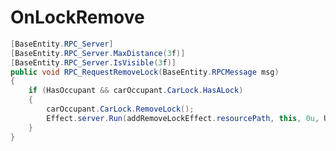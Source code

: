 <Badge type="danger" text="Carbon Compatible"/><Badge type="warning" text="Oxide Compatible"/>
# OnLockRemove
```csharp
[BaseEntity.RPC_Server]
[BaseEntity.RPC_Server.MaxDistance(3f)]
[BaseEntity.RPC_Server.IsVisible(3f)]
public void RPC_RequestRemoveLock(BaseEntity.RPCMessage msg)
{
	if (HasOccupant && carOccupant.CarLock.HasALock)
	{
		carOccupant.CarLock.RemoveLock();
		Effect.server.Run(addRemoveLockEffect.resourcePath, this, 0u, UnityEngine.Vector3.zero, UnityEngine.Vector3.zero);
	}
}

```
